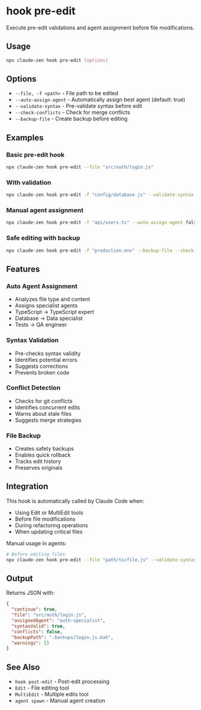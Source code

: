 # hook pre-edit

Execute pre-edit validations and agent assignment before file modifications.

## Usage

```bash
npx claude-zen hook pre-edit [options]
```

## Options

- `--file, -f <path>` - File path to be edited
- `--auto-assign-agent` - Automatically assign best agent (default: true)
- `--validate-syntax` - Pre-validate syntax before edit
- `--check-conflicts` - Check for merge conflicts
- `--backup-file` - Create backup before editing

## Examples

### Basic pre-edit hook

```bash
npx claude-zen hook pre-edit --file "src/auth/login.js"
```

### With validation

```bash
npx claude-zen hook pre-edit -f "config/database.js" --validate-syntax
```

### Manual agent assignment

```bash
npx claude-zen hook pre-edit -f "api/users.ts" --auto-assign-agent false
```

### Safe editing with backup

```bash
npx claude-zen hook pre-edit -f "production.env" --backup-file --check-conflicts
```

## Features

### Auto Agent Assignment

- Analyzes file type and content
- Assigns specialist agents
- TypeScript → TypeScript expert
- Database → Data specialist
- Tests → QA engineer

### Syntax Validation

- Pre-checks syntax validity
- Identifies potential errors
- Suggests corrections
- Prevents broken code

### Conflict Detection

- Checks for git conflicts
- Identifies concurrent edits
- Warns about stale files
- Suggests merge strategies

### File Backup

- Creates safety backups
- Enables quick rollback
- Tracks edit history
- Preserves originals

## Integration

This hook is automatically called by Claude Code when:

- Using Edit or MultiEdit tools
- Before file modifications
- During refactoring operations
- When updating critical files

Manual usage in agents:

```bash
# Before editing files
npx claude-zen hook pre-edit --file "path/to/file.js" --validate-syntax
```

## Output

Returns JSON with:

```json
{
  "continue": true,
  "file": "src/auth/login.js",
  "assignedAgent": "auth-specialist",
  "syntaxValid": true,
  "conflicts": false,
  "backupPath": ".backups/login.js.bak",
  "warnings": []
}
```

## See Also

- `hook post-edit` - Post-edit processing
- `Edit` - File editing tool
- `MultiEdit` - Multiple edits tool
- `agent spawn` - Manual agent creation
